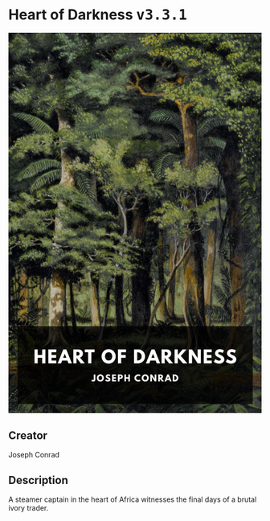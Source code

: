 
# Heart of Darkness <kbd>v3.3.1</kbd>

<center>
  <img src="./cover-1024.jpg"/>
</center>

## Creator
Joseph Conrad

## Description
A steamer captain in the heart of Africa witnesses the final days of a brutal ivory trader.
